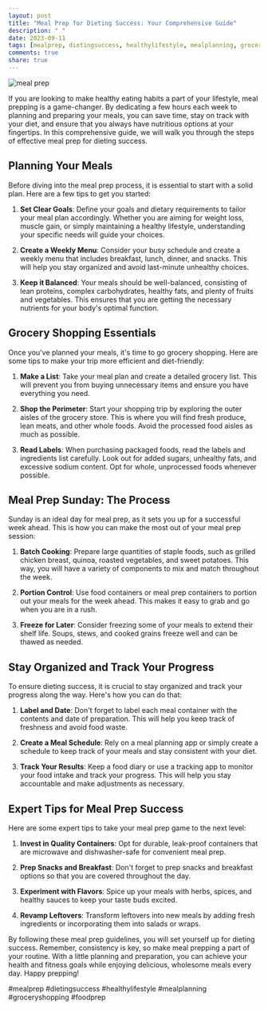 ```yaml
---
layout: post
title: "Meal Prep for Dieting Success: Your Comprehensive Guide"
description: " "
date: 2023-09-11
tags: [mealprep, dietingsuccess, healthylifestyle, mealplanning, groceryshopping, foodprep]
comments: true
share: true
---
```


![meal prep](https://images.unsplash.com/photo-1560807707-9aeab8167f33)

If you are looking to make healthy eating habits a part of your lifestyle, meal prepping is a game-changer. By dedicating a few hours each week to planning and preparing your meals, you can save time, stay on track with your diet, and ensure that you always have nutritious options at your fingertips. In this comprehensive guide, we will walk you through the steps of effective meal prep for dieting success.

## Planning Your Meals

Before diving into the meal prep process, it is essential to start with a solid plan. Here are a few tips to get you started:

1. **Set Clear Goals**: Define your goals and dietary requirements to tailor your meal plan accordingly. Whether you are aiming for weight loss, muscle gain, or simply maintaining a healthy lifestyle, understanding your specific needs will guide your choices.

2. **Create a Weekly Menu**: Consider your busy schedule and create a weekly menu that includes breakfast, lunch, dinner, and snacks. This will help you stay organized and avoid last-minute unhealthy choices.

3. **Keep it Balanced**: Your meals should be well-balanced, consisting of lean proteins, complex carbohydrates, healthy fats, and plenty of fruits and vegetables. This ensures that you are getting the necessary nutrients for your body's optimal function.

## Grocery Shopping Essentials

Once you've planned your meals, it's time to go grocery shopping. Here are some tips to make your trip more efficient and diet-friendly:

1. **Make a List**: Take your meal plan and create a detailed grocery list. This will prevent you from buying unnecessary items and ensure you have everything you need.

2. **Shop the Perimeter**: Start your shopping trip by exploring the outer aisles of the grocery store. This is where you will find fresh produce, lean meats, and other whole foods. Avoid the processed food aisles as much as possible.

3. **Read Labels**: When purchasing packaged foods, read the labels and ingredients list carefully. Look out for added sugars, unhealthy fats, and excessive sodium content. Opt for whole, unprocessed foods whenever possible.

## Meal Prep Sunday: The Process

Sunday is an ideal day for meal prep, as it sets you up for a successful week ahead. This is how you can make the most out of your meal prep session:

1. **Batch Cooking**: Prepare large quantities of staple foods, such as grilled chicken breast, quinoa, roasted vegetables, and sweet potatoes. This way, you will have a variety of components to mix and match throughout the week.

2. **Portion Control**: Use food containers or meal prep containers to portion out your meals for the week ahead. This makes it easy to grab and go when you are in a rush.

3. **Freeze for Later**: Consider freezing some of your meals to extend their shelf life. Soups, stews, and cooked grains freeze well and can be thawed as needed.

## Stay Organized and Track Your Progress

To ensure dieting success, it is crucial to stay organized and track your progress along the way. Here's how you can do that:

1. **Label and Date**: Don't forget to label each meal container with the contents and date of preparation. This will help you keep track of freshness and avoid food waste.

2. **Create a Meal Schedule**: Rely on a meal planning app or simply create a schedule to keep track of your meals and stay consistent with your diet.

3. **Track Your Results**: Keep a food diary or use a tracking app to monitor your food intake and track your progress. This will help you stay accountable and make adjustments as necessary.

## Expert Tips for Meal Prep Success

Here are some expert tips to take your meal prep game to the next level:

1. **Invest in Quality Containers**: Opt for durable, leak-proof containers that are microwave and dishwasher-safe for convenient meal prep.

2. **Prep Snacks and Breakfast**: Don't forget to prep snacks and breakfast options so that you are covered throughout the day.

3. **Experiment with Flavors**: Spice up your meals with herbs, spices, and healthy sauces to keep your taste buds excited.

4. **Revamp Leftovers**: Transform leftovers into new meals by adding fresh ingredients or incorporating them into salads or wraps.

By following these meal prep guidelines, you will set yourself up for dieting success. Remember, consistency is key, so make meal prepping a part of your routine. With a little planning and preparation, you can achieve your health and fitness goals while enjoying delicious, wholesome meals every day. Happy prepping!

#mealprep #dietingsuccess #healthylifestyle #mealplanning #groceryshopping #foodprep